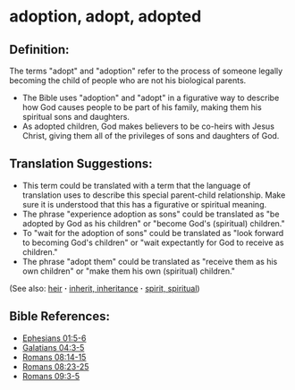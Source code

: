 # adoption, adopt, adopted #

## Definition: ##

The terms "adopt" and "adoption" refer to the process of someone legally becoming the child of people who are not his biological parents.

* The Bible uses "adoption" and "adopt" in a figurative way to describe how God causes people to be part of his family, making them his spiritual sons and daughters.
* As adopted children, God makes believers to be co-heirs with Jesus Christ, giving them all of the privileges of sons and daughters of God.

## Translation Suggestions: ##

* This term could be translated with a term that the language of translation uses to describe this special parent-child relationship. Make sure it is understood that this has a figurative or spiritual meaning.
* The phrase "experience adoption as sons" could be translated as "be adopted by God as his children" or "become God's (spiritual) children."
* To "wait for the adoption of sons" could be translated as "look forward to becoming God's children" or "wait expectantly for God to receive as children."
* The phrase "adopt them" could be translated as "receive them as his own children" or "make them his own (spiritual) children."

(See also: [heir](../other/heir.md) **·** [inherit, inheritance](../kt/inherit.md) **·** [spirit, spiritual](../kt/spirit.md))

## Bible References: ##

* [Ephesians 01:5-6](https://door43.org/en/bible/notes/eph/01/05)
* [Galatians 04:3-5](https://door43.org/en/bible/notes/gal/04/03)
* [Romans 08:14-15](https://door43.org/en/bible/notes/rom/08/14)
* [Romans 08:23-25](https://door43.org/en/bible/notes/rom/08/23)
* [Romans 09:3-5](https://door43.org/en/bible/notes/rom/09/03)

